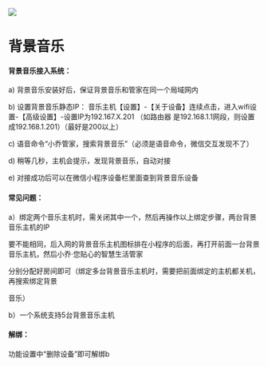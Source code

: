 ![](http://www.cspugoing.com/pcimg/help/BGM.png)

# 背景音乐

#### 背景音乐接入系统：

a) 背景音乐安装好后，保证背景音乐和管家在同一个局域网内

b) 设置背景音乐静态IP： 音乐主机【设置】-【关于设备】连续点击，进入wifi设置-【高级设置】-设置IP为192.167.X.201  （如路由器 是192.168.1.1网段，则设置成192.168.1.201）（最好是200以上）

c) 语音命令“小乔管家，搜索背景音乐”（必须是语音命令，微信交互发现不了）

d) 稍等几秒，主机会提示，发现背景音乐，自动对接

e) 对接成功后可以在微信小程序设备栏里面查到背景音乐设备



#### 常见问题：

a）绑定两个音乐主机时，需关闭其中一个，然后再操作以上绑定步骤，两台背景音乐主机的IP 

要不能相同，后入网的背景音乐主机图标排在小程序的后面，再打开前面一台背景音乐主机，然后小乔·您贴心的智慧生活管家 

分别分配好房间即可（绑定多台背景音乐主机时，需要把前面绑定的主机都关机，再搜索绑定背景 

音乐）

b）一个系统支持5台背景音乐主机



#### 解绑：

功能设置中“删除设备”即可解绑b

